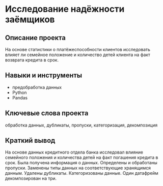 # Исследование надёжности заёмщиков
## Описание проекта
На основе статистики о платёжеспособности клиентов исследовать влияет ли семейное положение и количество детей клиента на факт возврата кредита в срок.
## Навыки и инструменты
* предобработка данных
* Python
* Pandas
## Ключевые слова проекта
обработка данных, дубликаты, пропуски, категоризация, декомпозиция
## Краткий вывод
На основе данных кредитного отдела банка исследовал влияние семейного положения и
количества детей на факт погашения кредита в срок. Была получена информация о
данных. Определены и обработаны пропуски. Заменены типы данных на соответствующие
хранящимся данным. Удалены дубликаты. Категоризованы данные. Один датафрейм декомпозирован на три.
